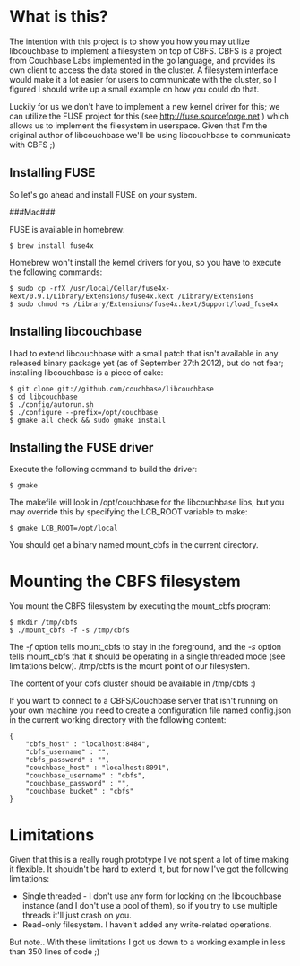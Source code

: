 What is this?
=============

The intention with this project is to show you how you may utilize
libcouchbase to implement a filesystem on top of CBFS. CBFS is a
project from Couchbase Labs implemented in the go language, and
provides its own client to access the data stored in the cluster. A
filesystem interface would make it a lot easier for users to
communicate with the cluster, so I figured I should write up a small
example on how you could do that.

Luckily for us we don't have to implement a new kernel driver for
this; we can utilize the FUSE project for this (see
http://fuse.sourceforge.net ) which allows us to implement the
filesystem in userspace. Given that I'm the original author of
libcouchbase we'll be using libcouchbase to communicate with CBFS ;)

Installing FUSE
---------------

So let's go ahead and install FUSE on your system.

###Mac###

FUSE is available in homebrew:

    $ brew install fuse4x

Homebrew won't install the kernel drivers for you, so you have to
execute the following commands:

    $ sudo cp -rfX /usr/local/Cellar/fuse4x-kext/0.9.1/Library/Extensions/fuse4x.kext /Library/Extensions
    $ sudo chmod +s /Library/Extensions/fuse4x.kext/Support/load_fuse4x

Installing libcouchbase
-----------------------

I had to extend libcouchbase with a small patch that isn't available
in any released binary package yet (as of September 27th 2012), but do
not fear; installing libcouchbase is a piece of cake:

    $ git clone git://github.com/couchbase/libcouchbase
    $ cd libcouchbase
    $ ./config/autorun.sh
    $ ./configure --prefix=/opt/couchbase
    $ gmake all check && sudo gmake install

Installing the FUSE driver
--------------------------

Execute the following command to build the driver:

    $ gmake

The makefile will look in /opt/couchbase for the libcouchbase libs,
but you may override this by specifying the LCB_ROOT variable to make:

    $ gmake LCB_ROOT=/opt/local

You should get a binary named mount_cbfs in the current directory.

Mounting the CBFS filesystem
============================

You mount the CBFS filesystem by executing the mount_cbfs program:

    $ mkdir /tmp/cbfs
    $ ./mount_cbfs -f -s /tmp/cbfs

The *-f* option tells mount_cbfs to stay in the foreground, and the *-s*
option tells mount_cbfs that it should be operating in a single threaded
mode (see limitations below). /tmp/cbfs is the mount point of our
filesystem.

The content of your cbfs cluster should be available in /tmp/cbfs :)

If you want to connect to a CBFS/Couchbase server that isn't running
on your own machine you need to create a configuration file named
config.json in the current working directory with the following
content:

    {
        "cbfs_host" : "localhost:8484",
        "cbfs_username" : "",
        "cbfs_password" : "",
        "couchbase_host" : "localhost:8091",
        "couchbase_username" : "cbfs",
        "couchbase_password" : "",
        "couchbase_bucket" : "cbfs"
    }

Limitations
===========

Given that this is a really rough prototype I've not spent a lot of
time making it flexible. It shouldn't be hard to extend it, but for
now I've got the following limitations:

* Single threaded - I don't use any form for locking on the
  libcouchbase instance (and I don't use a pool of them), so if you
  try to use multiple threads it'll just crash on you.
* Read-only filesystem. I haven't added any write-related operations.

But note.. With these limitations I got us down to a working example
in less than 350 lines of code ;)
